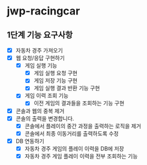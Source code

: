 # jwp-racingcar

## 1단계 기능 요구사항

- [x] 자동차 경주 가져오기
- [x] 웹 요청/응답 구현하기
    - [x] 게임 실행 기능
        - [x] 게임 실행 요청 구현
        - [x] 게임 저장 기능 구현
        - [x] 게임 실행 결과 반환 기능 구현
    - [x] 게임 이력 조회 기능
        - [x] 이전 게임의 결과들을 조회하는 기능 구현
- [x] 콘솔과 웹의 중복 제거
- [x] 콘솔의 출력을 변경합니다.
    - [x] 콘솔에서 플레이의 중간 과정을 출력하는 로직을 제거
    - [x] 콘솔에서 최종 이동거리를 출력하도록 수정
- [x] DB 연동하기
    - [x] 자동차 경주 게임의 플레이 이력을 DB에 저장
    - [x] 자동차 경주 게임 플레이 이력을 전부 조회하는 기능
